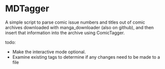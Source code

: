 MDTagger
========

A simple script to parse comic issue numbers and titles out of comic archives downloaded with manga_downloader (also on github), and then insert that information into the archive using ComicTagger.

todo:
* Make the interactive mode optional.
* Examine existing tags to determine if any changes need to be made to a file
